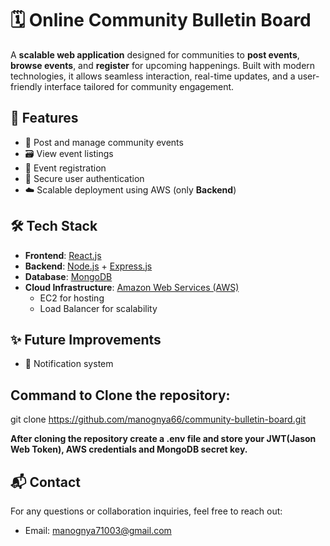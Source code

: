 # 🗓️ Online Community Bulletin Board

A **scalable web application** designed for communities to **post events**, **browse events**, and **register** for upcoming happenings. Built with modern technologies, it allows seamless interaction, real-time updates, and a user-friendly interface tailored for community engagement.

## 🚀 Features

- 📌 Post and manage community events
- 🗃️ View event listings 
- 🧾 Event registration 
- 🔐 Secure user authentication
- ☁️ Scalable deployment using AWS (only **Backend**)

## 🛠️ Tech Stack

- **Frontend**: [React.js](https://reactjs.org/)
- **Backend**: [Node.js](https://nodejs.org/) + [Express.js](https://expressjs.com/)
- **Database**: [MongoDB](https://www.mongodb.com/)
- **Cloud Infrastructure**: [Amazon Web Services (AWS)](https://aws.amazon.com/)
  - EC2 for hosting
  - Load Balancer for scalability

## ✨ Future Improvements
  -  🔔 Notification system

## Command to Clone the repository: 
git clone https://github.com/manognya66/community-bulletin-board.git

**After cloning the repository create a .env file and store your JWT(Jason Web Token), AWS credentials and MongoDB secret key.**

## 📬 Contact
For any questions or collaboration inquiries, feel free to reach out:
  - Email: manognya71003@gmail.com

